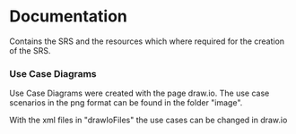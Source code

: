 # Documentation

Contains the SRS and the resources which where required for the creation of the SRS.

### Use Case Diagrams
Use Case Diagrams were created with the page draw.io.
The use case scenarios in the png format can be found in the folder "image".

With the xml files in "drawIoFiles" the use cases can be changed in draw.io